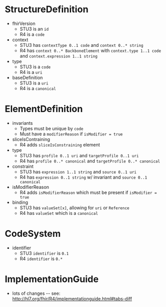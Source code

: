 # StructureDefinition

* fhirVersion
    * STU3 is an `id`
    * R4 is a `code`
* context
    * STU3 has `contextType 0..1 code` and `context 0..* string`
    * R4 has `context 0..* BackboneElement` with `context.type 1..1 code` and `context.expression 1..1 string`
* type
    * STU3 is a `code`
    * R4 is a `uri`
* baseDefinition
    * STU3 is a `uri`
    * R4 is a `canonical`

# ElementDefinition

* invariants
    * Types must be unique by `code`
    * Must have a `modifierReason` if `isModifier = true`
* sliceIsContraining
    * R4 adds `sliceIsConstraining` element
* type
    * STU3 has `profile 0..1 uri` and `targetProfile 0..1 uri`
    * R4 has `profile 0..* canonical` and `targetProfile 0..* canonical`
* constraint
    * STU3 has `expression 1..1 string` and `source 0..1 uri`
    * R4 has `expression 0..1 string` w/ invariant and `source 0..1 canonical`
* isModifierReason
    * R4 adds `isModifierReason` which must be present if `isModifier = true`
* binding
    * STU3 has `valueSet[x]`, allowing for `uri` or `Reference`
    * R4 has `valueSet` which is a `canonical`

# CodeSystem

* identifier
    * STU3 `identifier` is `0.1`
    * R4 `identifier` is `0.*`

# ImplementationGuide

* lots of changes -- see: http://hl7.org/fhir/R4/implementationguide.html#tabs-diff